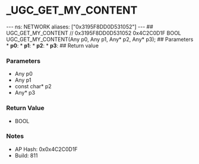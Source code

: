 # _UGC_GET_MY_CONTENT

--- ns: NETWORK aliases: ["0x3195F8DD0D531052"] --- ## UGC_GET_MY_CONTENT  // 0x3195F8DD0D531052 0x4C2C0D1F BOOL UGC_GET_MY_CONTENT(Any p0, Any p1, Any* p2, Any* p3);  ## Parameters * **p0**: * **p1**: * **p2**: * **p3**:  ## Return value

### Parameters
* Any p0
* Any p1
* const char* p2
* Any* p3

### Return Value
* BOOL

### Notes
* AP Hash: 0x0x4C2C0D1F
* Build: 811

